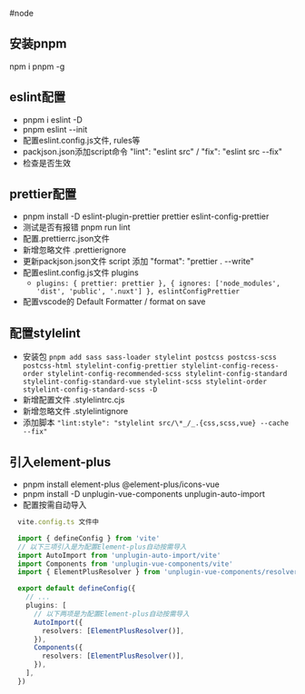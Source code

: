 #node

## 安装pnpm

npm i pnpm -g

## eslint配置

- pnpm i eslint -D
- pnpm eslint --init
- 配置eslint.config.js文件, rules等
- packjson.json添加script命令 "lint": "eslint src" / "fix": "eslint src --fix"
- 检查是否生效

## prettier配置

- pnpm install -D eslint-plugin-prettier prettier eslint-config-prettier
- 测试是否有报错 pnpm run lint
- 配置.prettierrc.json文件
- 新增忽略文件 .prettierignore
- 更新packjson.json文件 script 添加 "format": "prettier . --write"
- 配置eslint.config.js文件 plugins
  - `plugins: { prettier: prettier },
{
    ignores: ['node_modules', 'dist', 'public', '.nuxt']
},
eslintConfigPrettier
`
- 配置vscode的 Default Formatter / format on save

## 配置stylelint

- 安装包
  `pnpm add sass sass-loader stylelint postcss postcss-scss postcss-html stylelint-config-prettier stylelint-config-recess-order stylelint-config-recommended-scss stylelint-config-standard stylelint-config-standard-vue stylelint-scss stylelint-order stylelint-config-standard-scss -D`
- 新增配置文件 .stylelintrc.cjs
- 新增忽略文件 .stylelintignore
- 添加脚本 `"lint:style": "stylelint src/\*_/_.{css,scss,vue} --cache --fix"`

## 引入element-plus

- pnpm install element-plus @element-plus/icons-vue
- pnpm install -D unplugin-vue-components unplugin-auto-import
- 配置按需自动导入

```ts
  vite.config.ts 文件中

  import { defineConfig } from 'vite'
  // 以下三项引入是为配置Element-plus自动按需导入
  import AutoImport from 'unplugin-auto-import/vite'
  import Components from 'unplugin-vue-components/vite'
  import { ElementPlusResolver } from 'unplugin-vue-components/resolvers'

  export default defineConfig({
    // ...
    plugins: [
      // 以下两项是为配置Element-plus自动按需导入
      AutoImport({
        resolvers: [ElementPlusResolver()],
      }),
      Components({
        resolvers: [ElementPlusResolver()],
      }),
    ],
  })
```
